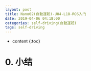 ```yaml
---
layout: post
title: Nano02(自動運転)-U04-L18-ROS入门
date: 2019-04-06 04:18:00
categories: self-driving(自動運転)
tags: self-driving
---
```

* content
{:toc}

# 0. 小结